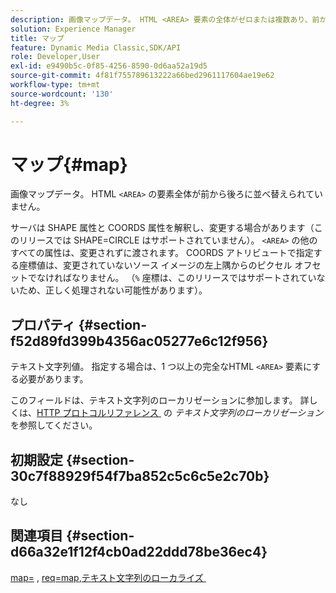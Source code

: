 ```yaml
---
description: 画像マップデータ。 HTML <AREA> 要素の全体がゼロまたは複数あり、前から後ろに並べ替えられています。
solution: Experience Manager
title: マップ
feature: Dynamic Media Classic,SDK/API
role: Developer,User
exl-id: e9490b5c-0f85-4256-8590-0d6aa52a19d5
source-git-commit: 4f81f755789613222a66bed2961117604ae19e62
workflow-type: tm+mt
source-wordcount: '130'
ht-degree: 3%

---
```


# マップ{#map}

画像マップデータ。 HTML `<AREA>` の要素全体が前から後ろに並べ替えられていません。

サーバは SHAPE 属性と COORDS 属性を解釈し、変更する場合があります（このリリースでは SHAPE=CIRCLE はサポートされていません）。 `<AREA>` の他のすべての属性は、変更されずに渡されます。 COORDS アトリビュートで指定する座標値は、変更されていないソース イメージの左上隅からのピクセル オフセットでなければなりません。 （`%` 座標は、このリリースではサポートされていないため、正しく処理されない可能性があります）。

## プロパティ {#section-f52d89fd399b4356ac05277e6c12f956}

テキスト文字列値。 指定する場合は、1 つ以上の完全なHTML `<AREA>` 要素にする必要があります。

このフィールドは、テキスト文字列のローカリゼーションに参加します。 詳しくは、[HTTP プロトコルリファレンス &#x200B;](/help/aem-is-ir-api/is-api/http-ref/image-serving-api-ref/c-http-protocol-reference/c-syntax-and-features/r-text-string-localization.md) の *テキスト文字列のローカリゼーション* を参照してください。

## 初期設定 {#section-30c7f88929f54f7ba852c5c6c5e2c70b}

なし

## 関連項目 {#section-d66a32e1f12f4cb0ad22ddd78be36ec4}

[map=](/help/aem-is-ir-api/is-api/http-ref/image-serving-api-ref/c-http-protocol-reference/c-command-reference/r-map.md) , [req=map](/help/aem-is-ir-api/is-api/http-ref/image-serving-api-ref/c-http-protocol-reference/c-command-reference/r-req/r-req.md), [&#x200B; テキスト文字列のローカライズ &#x200B;](/help/aem-is-ir-api/is-api/http-ref/image-serving-api-ref/c-http-protocol-reference/c-syntax-and-features/r-text-string-localization.md)
